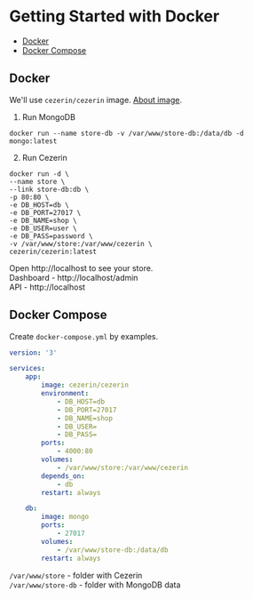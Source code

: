 # Getting Started with Docker

-   [Docker](#docker)
-   [Docker Compose](#docker-compose)

## Docker

We'll use `cezerin/cezerin` image. [About image](https://github.com/cezerin/docker-cezerin).

1. Run MongoDB

```shell
docker run --name store-db -v /var/www/store-db:/data/db -d mongo:latest
```

2. Run Cezerin

```shell
docker run -d \
--name store \
--link store-db:db \
-p 80:80 \
-e DB_HOST=db \
-e DB_PORT=27017 \
-e DB_NAME=shop \
-e DB_USER=user \
-e DB_PASS=password \
-v /var/www/store:/var/www/cezerin \
cezerin/cezerin:latest
```

Open http://localhost to see your store.  
Dashboard - http://localhost/admin  
API - http://localhost

## Docker Compose

Create `docker-compose.yml` by examples.

```yml
version: '3'

services:
    app:
        image: cezerin/cezerin
        environment:
            - DB_HOST=db
            - DB_PORT=27017
            - DB_NAME=shop
            - DB_USER=
            - DB_PASS=
        ports:
            - 4000:80
        volumes:
            - /var/www/store:/var/www/cezerin
        depends_on:
            - db
        restart: always

    db:
        image: mongo
        ports:
            - 27017
        volumes:
            - /var/www/store-db:/data/db
        restart: always
```

`/var/www/store` - folder with Cezerin  
`/var/www/store-db` - folder with MongoDB data
